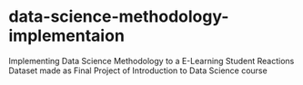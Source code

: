 # data-science-methodology-implementaion
Implementing Data Science Methodology to a E-Learning Student Reactions Dataset made as Final Project of Introduction to Data Science course
